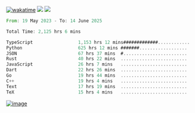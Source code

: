 [![wakatime](https://wakatime.com/badge/user/00eead22-fb14-4dd0-ab8a-3625cafbd50d.svg)](https://wakatime.com/@00eead22-fb14-4dd0-ab8a-3625cafbd50d)
![](https://komarev.com/ghpvc/?username=flatypus)
![](https://pixel.flatypus.me/flatypus?type=tracker)
<!--START_SECTION:waka-->

```rust
From: 19 May 2023 - To: 14 June 2025

Total Time: 2,125 hrs 6 mins

TypeScript                 1,153 hrs 12 mins#############............   53.96 %
Python                     625 hrs 12 mins #######..................   29.25 %
JSON                       67 hrs 37 mins  #........................   03.16 %
Rust                       40 hrs 22 mins  .........................   01.89 %
JavaScript                 26 hrs 7 mins   .........................   01.22 %
Dart                       22 hrs 26 mins  .........................   01.05 %
Go                         19 hrs 44 mins  .........................   00.92 %
C++                        19 hrs 4 mins   .........................   00.89 %
Text                       17 hrs 19 mins  .........................   00.81 %
TeX                        15 hrs 4 mins   .........................   00.71 %
```

<!--END_SECTION:waka-->
[<img alt="image" src="https://github.com/flatypus/flatypus/assets/68029599/0a302dc1-501c-43a0-ae8d-37ec4817f3bd">](https://flatypus.me)

